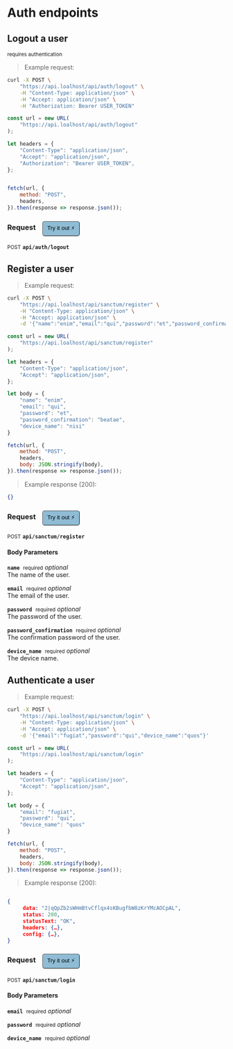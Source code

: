 # Auth endpoints


## Logout a user

<small class="badge badge-darkred">requires authentication</small>



> Example request:

```bash
curl -X POST \
    "https://api.loalhost/api/auth/logout" \
    -H "Content-Type: application/json" \
    -H "Accept: application/json" \
    -H "Authorization: Bearer USER_TOKEN"
```

```javascript
const url = new URL(
    "https://api.loalhost/api/auth/logout"
);

let headers = {
    "Content-Type": "application/json",
    "Accept": "application/json",
    "Authorization": "Bearer USER_TOKEN",
};


fetch(url, {
    method: "POST",
    headers,
}).then(response => response.json());
```


<div id="execution-results-POSTapi-auth-logout" hidden>
    <blockquote>Received response<span id="execution-response-status-POSTapi-auth-logout"></span>:</blockquote>
    <pre class="json"><code id="execution-response-content-POSTapi-auth-logout"></code></pre>
</div>
<div id="execution-error-POSTapi-auth-logout" hidden>
    <blockquote>Request failed with error:</blockquote>
    <pre><code id="execution-error-message-POSTapi-auth-logout"></code></pre>
</div>
<form id="form-POSTapi-auth-logout" data-method="POST" data-path="api/auth/logout" data-authed="1" data-hasfiles="0" data-headers='{"Content-Type":"application\/json","Accept":"application\/json","Authorization":"Bearer USER_TOKEN"}' onsubmit="event.preventDefault(); executeTryOut('POSTapi-auth-logout', this);">
<h3>
    Request&nbsp;&nbsp;&nbsp;
        <button type="button" style="background-color: #8fbcd4; padding: 5px 10px; border-radius: 5px; border-width: thin;" id="btn-tryout-POSTapi-auth-logout" onclick="tryItOut('POSTapi-auth-logout');">Try it out ⚡</button>
    <button type="button" style="background-color: #c97a7e; padding: 5px 10px; border-radius: 5px; border-width: thin;" id="btn-canceltryout-POSTapi-auth-logout" onclick="cancelTryOut('POSTapi-auth-logout');" hidden>Cancel</button>&nbsp;&nbsp;
    <button type="submit" style="background-color: #6ac174; padding: 5px 10px; border-radius: 5px; border-width: thin;" id="btn-executetryout-POSTapi-auth-logout" hidden>Send Request 💥</button>
    </h3>
<p>
<small class="badge badge-black">POST</small>
 <b><code>api/auth/logout</code></b>
</p>
<p>
<label id="auth-POSTapi-auth-logout" hidden>Authorization header: <b><code>Bearer </code></b><input type="text" name="Authorization" data-prefix="Bearer " data-endpoint="POSTapi-auth-logout" data-component="header"></label>
</p>
</form>


## Register a user




> Example request:

```bash
curl -X POST \
    "https://api.loalhost/api/sanctum/register" \
    -H "Content-Type: application/json" \
    -H "Accept: application/json" \
    -d '{"name":"enim","email":"qui","password":"et","password_confirmation":"beatae","device_name":"nisi"}'

```

```javascript
const url = new URL(
    "https://api.loalhost/api/sanctum/register"
);

let headers = {
    "Content-Type": "application/json",
    "Accept": "application/json",
};

let body = {
    "name": "enim",
    "email": "qui",
    "password": "et",
    "password_confirmation": "beatae",
    "device_name": "nisi"
}

fetch(url, {
    method: "POST",
    headers,
    body: JSON.stringify(body),
}).then(response => response.json());
```


> Example response (200):

```json
{}
```
<div id="execution-results-POSTapi-sanctum-register" hidden>
    <blockquote>Received response<span id="execution-response-status-POSTapi-sanctum-register"></span>:</blockquote>
    <pre class="json"><code id="execution-response-content-POSTapi-sanctum-register"></code></pre>
</div>
<div id="execution-error-POSTapi-sanctum-register" hidden>
    <blockquote>Request failed with error:</blockquote>
    <pre><code id="execution-error-message-POSTapi-sanctum-register"></code></pre>
</div>
<form id="form-POSTapi-sanctum-register" data-method="POST" data-path="api/sanctum/register" data-authed="0" data-hasfiles="0" data-headers='{"Content-Type":"application\/json","Accept":"application\/json"}' onsubmit="event.preventDefault(); executeTryOut('POSTapi-sanctum-register', this);">
<h3>
    Request&nbsp;&nbsp;&nbsp;
        <button type="button" style="background-color: #8fbcd4; padding: 5px 10px; border-radius: 5px; border-width: thin;" id="btn-tryout-POSTapi-sanctum-register" onclick="tryItOut('POSTapi-sanctum-register');">Try it out ⚡</button>
    <button type="button" style="background-color: #c97a7e; padding: 5px 10px; border-radius: 5px; border-width: thin;" id="btn-canceltryout-POSTapi-sanctum-register" onclick="cancelTryOut('POSTapi-sanctum-register');" hidden>Cancel</button>&nbsp;&nbsp;
    <button type="submit" style="background-color: #6ac174; padding: 5px 10px; border-radius: 5px; border-width: thin;" id="btn-executetryout-POSTapi-sanctum-register" hidden>Send Request 💥</button>
    </h3>
<p>
<small class="badge badge-black">POST</small>
 <b><code>api/sanctum/register</code></b>
</p>
<h4 class="fancy-heading-panel"><b>Body Parameters</b></h4>
<p>
<b><code>name</code></b>&nbsp;&nbsp;<small>required</small>     <i>optional</i> &nbsp;
<input type="text" name="name" data-endpoint="POSTapi-sanctum-register" data-component="body"  hidden>
<br>
The name of the user.
</p>
<p>
<b><code>email</code></b>&nbsp;&nbsp;<small>required</small>     <i>optional</i> &nbsp;
<input type="text" name="email" data-endpoint="POSTapi-sanctum-register" data-component="body"  hidden>
<br>
The email of the user.
</p>
<p>
<b><code>password</code></b>&nbsp;&nbsp;<small>required</small>     <i>optional</i> &nbsp;
<input type="password" name="password" data-endpoint="POSTapi-sanctum-register" data-component="body"  hidden>
<br>
The password of the user.
</p>
<p>
<b><code>password_confirmation</code></b>&nbsp;&nbsp;<small>required</small>     <i>optional</i> &nbsp;
<input type="password" name="password_confirmation" data-endpoint="POSTapi-sanctum-register" data-component="body"  hidden>
<br>
The confirmation password of the user.
</p>
<p>
<b><code>device_name</code></b>&nbsp;&nbsp;<small>required</small>     <i>optional</i> &nbsp;
<input type="text" name="device_name" data-endpoint="POSTapi-sanctum-register" data-component="body"  hidden>
<br>
The device name.
</p>

</form>


## Authenticate a user




> Example request:

```bash
curl -X POST \
    "https://api.loalhost/api/sanctum/login" \
    -H "Content-Type: application/json" \
    -H "Accept: application/json" \
    -d '{"email":"fugiat","password":"qui","device_name":"quos"}'

```

```javascript
const url = new URL(
    "https://api.loalhost/api/sanctum/login"
);

let headers = {
    "Content-Type": "application/json",
    "Accept": "application/json",
};

let body = {
    "email": "fugiat",
    "password": "qui",
    "device_name": "quos"
}

fetch(url, {
    method: "POST",
    headers,
    body: JSON.stringify(body),
}).then(response => response.json());
```


> Example response (200):

```json

{
     data: "2|qQpZb2sWHmBtvCflqx4sKBugfbW8zKrYMcAOCpAL",
     status: 200,
     statusText: "OK",
     headers: {…},
     config: {…},
}
```
<div id="execution-results-POSTapi-sanctum-login" hidden>
    <blockquote>Received response<span id="execution-response-status-POSTapi-sanctum-login"></span>:</blockquote>
    <pre class="json"><code id="execution-response-content-POSTapi-sanctum-login"></code></pre>
</div>
<div id="execution-error-POSTapi-sanctum-login" hidden>
    <blockquote>Request failed with error:</blockquote>
    <pre><code id="execution-error-message-POSTapi-sanctum-login"></code></pre>
</div>
<form id="form-POSTapi-sanctum-login" data-method="POST" data-path="api/sanctum/login" data-authed="0" data-hasfiles="0" data-headers='{"Content-Type":"application\/json","Accept":"application\/json"}' onsubmit="event.preventDefault(); executeTryOut('POSTapi-sanctum-login', this);">
<h3>
    Request&nbsp;&nbsp;&nbsp;
        <button type="button" style="background-color: #8fbcd4; padding: 5px 10px; border-radius: 5px; border-width: thin;" id="btn-tryout-POSTapi-sanctum-login" onclick="tryItOut('POSTapi-sanctum-login');">Try it out ⚡</button>
    <button type="button" style="background-color: #c97a7e; padding: 5px 10px; border-radius: 5px; border-width: thin;" id="btn-canceltryout-POSTapi-sanctum-login" onclick="cancelTryOut('POSTapi-sanctum-login');" hidden>Cancel</button>&nbsp;&nbsp;
    <button type="submit" style="background-color: #6ac174; padding: 5px 10px; border-radius: 5px; border-width: thin;" id="btn-executetryout-POSTapi-sanctum-login" hidden>Send Request 💥</button>
    </h3>
<p>
<small class="badge badge-black">POST</small>
 <b><code>api/sanctum/login</code></b>
</p>
<h4 class="fancy-heading-panel"><b>Body Parameters</b></h4>
<p>
<b><code>email</code></b>&nbsp;&nbsp;<small>required</small>     <i>optional</i> &nbsp;
<input type="text" name="email" data-endpoint="POSTapi-sanctum-login" data-component="body"  hidden>
<br>

</p>
<p>
<b><code>password</code></b>&nbsp;&nbsp;<small>required</small>     <i>optional</i> &nbsp;
<input type="password" name="password" data-endpoint="POSTapi-sanctum-login" data-component="body"  hidden>
<br>

</p>
<p>
<b><code>device_name</code></b>&nbsp;&nbsp;<small>required</small>     <i>optional</i> &nbsp;
<input type="text" name="device_name" data-endpoint="POSTapi-sanctum-login" data-component="body"  hidden>
<br>

</p>

</form>



